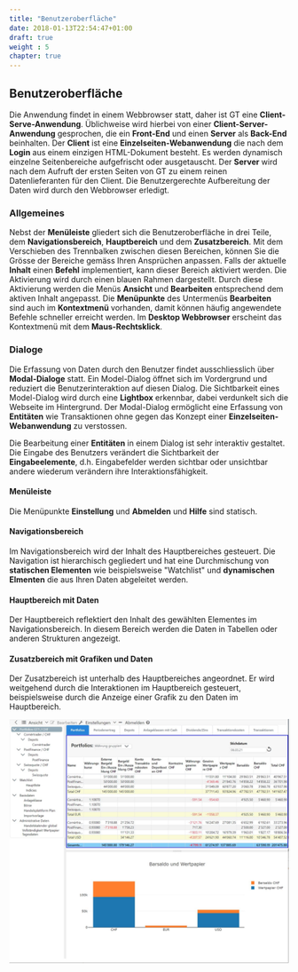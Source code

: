 ```yaml
---
title: "Benutzeroberfläche"
date: 2018-01-13T22:54:47+01:00
draft: true
weight : 5
chapter: true
---
```

## Benutzeroberfläche
Die Anwendung findet in einem Webbrowser statt, daher ist GT eine **Client-Serve-Anwendung**. Üblichweise wird hierbei von einer **Client-Server-Anwendung** gesprochen, die ein **Front-End** und einen **Server** als **Back-End** beinhalten. Der **Client** ist eine **Einzelseiten-Webanwendung** die nach dem **Login** aus einem einzigen HTML-Dokument besteht. Es werden dynamisch einzelne Seitenbereiche aufgefrischt oder ausgetauscht. Der **Server** wird nach dem Aufruft der ersten Seiten von GT zu einem reinen Datenlieferanten für den Client. Die Benutzergerechte Aufbereitung der Daten wird durch den Webbrowser erledigt.

### Allgemeines
Nebst der **Menüleiste** gliedert sich die Benutzeroberfläche in drei Teile, dem **Navigationsbereich**, **Hauptbereich** und dem **Zusatzbereich**. Mit dem Verschieben des Trennbalken zwischen diesen Bereichen, können Sie die Grösse der Bereiche gemäss Ihren Ansprüchen anpassen. Falls der aktuelle **Inhalt** einen **Befehl** implementiert, kann dieser Bereich aktiviert werden. Die Aktivierung wird durch einen blauen Rahmen dargestellt. Durch diese Aktivierung werden die Menüs **Ansicht** und **Bearbeiten** entsprechend dem aktiven Inhalt angepasst. Die **Menüpunkte** des Untermenüs **Bearbeiten** sind auch im **Kontextmenü** vorhanden, damit können häufig angewendete Befehle schneller erreicht werden. Im **Desktop Webbrowser** erscheint das Kontextmenü mit dem **Maus-Rechtsklick**.

### Dialoge
Die Erfassung von Daten durch den Benutzer findet ausschliesslich über **Modal-Dialoge** statt. Ein Model-Dialog öffnet sich im Vordergrund und reduziert die Benutzerinteraktion auf diesen Dialog. Die Sichtbarkeit eines Model-Dialog wird durch eine **Lightbox** erkennbar, dabei verdunkelt sich die Webseite im Hintergrund. Der Modal-Dialog ermöglicht eine Erfassung von **Entitäten** wie Transaktionen ohne gegen das Konzept einer **Einzelseiten-Webanwendung** zu verstossen.

Die Bearbeitung einer **Entitäten** in einem Dialog ist sehr interaktiv gestaltet. Die Eingabe des Benutzers verändert die Sichtbarkeit der **Eingabeelemente**, d.h. Eingabefelder werden sichtbar oder unsichtbar andere wiederum verändern ihre Interaktionsfähigkeit. 

#### Menüleiste
Die Menüpunkte **Einstellung** und **Abmelden** und **Hilfe** sind statisch. 

#### Navigationsbereich 
Im Navigationsbereich wird der Inhalt des Hauptbereiches gesteuert. Die Navigation ist hierarchisch gegliedert und hat eine Durchmischung von **statischen Elementen** wie beispielsweise "Watchlist" und **dynamischen Elmenten** die aus Ihren Daten abgeleitet werden.  

#### Hauptbereich mit Daten
Der Hauptbereich reflektiert den Inhalt des gewählten Elementes im Navigationsbereich. In diesem Bereich werden die Daten in Tabellen oder anderen Strukturen angezeigt.  

#### Zusatzbereich mit Grafiken und Daten
Der Zusatzbereich ist unterhalb des Hauptbereiches angeordnet. Er wird weitgehend durch die Interaktionen im Hauptbereich gesteuert, beispielsweise durch die Anzeige einer Grafik zu den Daten im Hauptbereich. 

![User Interface](ui_parts.jpg)